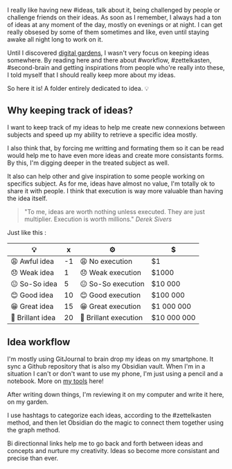 I really like having new #ideas, talk about it, being challenged by people or challenge friends on their ideas. As soon as I remember, I always had a ton of ideas at any moment of the day, mostly on evenings or at night. I can get really obsesed by some of them sometimes and like, even until staying awake all night long to work on it. 

Until I discovered [digital gardens](Digital%20garden.md), I wasn't very focus on keeping ideas somewhere. By reading here and there about #workflow, #zettelkasten, #second-brain and getting inspirations from people who're really into these, I told myself that I should really keep more about my ideas. 

So here it is! A folder entirely dedicated to idea. 💡

## Why keeping track of ideas?
I want to keep track of my ideas to help me create new connexions between subjects and speed up my ability to retrieve a specific idea mostly. 

I also think that, by forcing me writting and formating them so it can be read would help me to have even more ideas and create more consistants forms. By this, I'm digging deeper in the treated subject as well. 

It also can help other and give inspiration to some people working on specifics subject. As for me, ideas have almost no value, I'm totally ok to share it with people. I think that execution is way more valuable than having the idea itself.

> "To me, ideas are worth nothing unless executed. They are just multiplier. Execution is worth millions." *Derek Sivers*

Just like this :

| 💡                | x   | ⚙️                     | $           |
| ----------------- | --- | ---------------------- | ----------- |
| 😩  Awful idea    | -1  | 😩  No execution       | $1          |
| 😞  Weak idea     | 1   | 😞  Weak execution     | $1000       |
| 😐  So-So idea    | 5   | 😐  So-So execution    | $10 000     |
| 😊  Good idea     | 10  | 😊  Good execution     | $100 000    |
| 😁  Great idea    | 15  | 😁  Great execution    | $1 000 000  |
| 💫  Brillant idea | 20  | 💫  Brillant execution | $10 000 000 |


## Idea workflow

I'm mostly using GitJournal to brain drop my ideas on my smartphone. It sync a Github repository that is also my Obsidian vault. When I'm in a situation I can't or don't want to use my phone, I'm just using a pencil and a notebook. More on [my tools](My%20tools.md) here!

After writing down things, I'm reviewing it on my computer and write it here, on my garden. 

I use hashtags to categorize each ideas, according to the #zettelkasten method, and then let Obsidian do the magic to connect them together using the graph method. 

Bi directionnal links help me to go back and forth between ideas and concepts and nurture my creativity. Ideas so become more consistant and precise than ever. 
